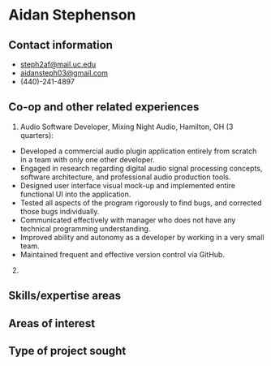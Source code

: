 # Aidan Stephenson

## Contact information
- steph2af@mail.uc.edu
- aidansteph03@gmail.com
- (440)-241-4897

## Co-op and other related experiences
1. Audio Software Developer, Mixing Night Audio, Hamilton, OH (3 quarters):
- Developed a commercial audio plugin application entirely from scratch in a team with only one other developer.
- Engaged in research regarding digital audio signal processing concepts, software architecture, and professional audio production tools.
- Designed user interface visual mock-up and implemented entire functional UI into the application.
- Tested all aspects of the program rigorously to find bugs, and corrected those bugs individually.
- Communicated effectively with manager who does not have any technical programming understanding.
- Improved ability and autonomy as a developer by working in a very small team.
- Maintained frequent and effective version control via GitHub.
2. 

## Skills/expertise areas

## Areas of interest

## Type of project sought
